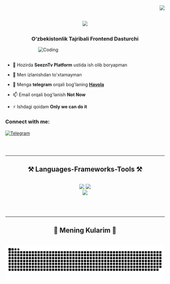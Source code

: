 <img align="right" src="https://visitor-badge.laobi.icu/badge?page_id=salesp07.salesp07" /> 
<h1 align="center">
    <img src="https://readme-typing-svg.herokuapp.com/?font=Righteous&size=35&center=true&vCenter=true&color=F70909&width=500&height=70&duration=4000&lines=Salom+Hammaga!+👋;+Ismim+Muhammad!;" />
</h1>

<h3 align="center">O‘zbekistonlik Tajribali Frontend Dasturchi</h3>
<img align="right" alt="Coding" width="400px" src="https://eapi.pcloud.com/getpubthumb?code=XZKh9PZao6tpmM6lDmT0TOtlxyykbquac17&linkpassword=undefined&size=1492x392&crop=0&type=auto"></img>
<br/><br/>

- 🔭 Hozirda **SeeznTv Platform** ustida ish olib boryapman

- 🌱 Men izlanishdan to'xtamayman

- 📝 Menga <b>telegram</b> orqali bog'laning [<b>Havola</b>](https://t.me/Muhammad_Linkdev)

- 📫 Email orqali bog'lanish **Not Now**

- ⚡ Ishdagi qoidam **Only we can do it**

<h3 align="left">Connect with me:</h3>
<p align="left">

 <a href="https://t.me/Muhammad_Linkdev" target="blank"><img align="center" src="https://img.icons8.com/3d-fluency/94/telegram.png" alt="Telegram" height="40" width="40" /></a>
</p>
<br/><br/>
 <hr/>

<h2 align="center">⚒️ Languages-Frameworks-Tools ⚒️</h2>
<br/>
<div align="center">
    <img src="https://skillicons.dev/icons?i=html,css,bootstrap,sass,js,ts,jquery,react,redux,nextjs,tailwind" />
    <img src="https://skillicons.dev/icons?i=python" /><br>
    <img src="https://skillicons.dev/icons?i=git,github,vite,vscode" /><br>
</div>

<br/>
<br/>
<br/>
<hr/>

<div align="center">
  <h2>🐍 Mening Kularim 🐍</h2>
  <br>
  <img alt="snake eating my contributions" src="https://raw.githubusercontent.com/salesp07/salesp07/output/github-contribution-grid-snake.svg" />
  
  <br/><br/><br/>
</div>
